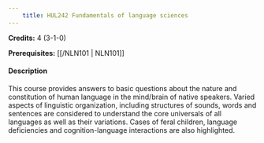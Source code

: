 ```yaml
---
    title: HUL242 Fundamentals of language sciences
---
```

**Credits:** 4 (3-1-0)



**Prerequisites:** [[/NLN101 | NLN101]]

#### Description 
This course provides answers to basic questions about the nature and constitution of human language in the mind/brain of native speakers. Varied aspects of linguistic organization, including structures of sounds, words and sentences are considered to understand the core universals of all languages as well as their variations. Cases of feral children, language deficiencies and cognition-language interactions are also highlighted.